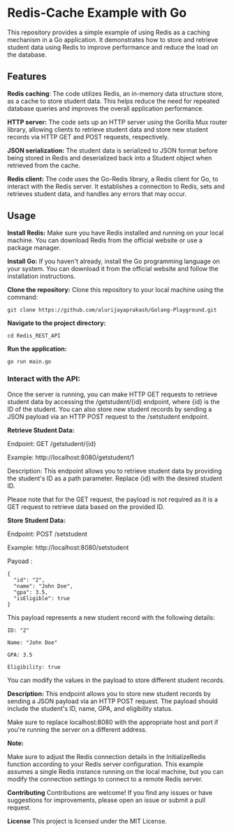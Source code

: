 # Redis-Cache Example with Go
This repository provides a simple example of using Redis as a caching mechanism in a Go application. It demonstrates how to store and retrieve student data using Redis to improve performance and reduce the load on the database.


## Features
**Redis caching**: The code utilizes Redis, an in-memory data structure store, as a cache to store student data. This helps reduce the need for repeated database queries and improves the overall application performance.

**HTTP server:** The code sets up an HTTP server using the Gorilla Mux router library, allowing clients to retrieve student data and store new student records via HTTP GET and POST requests, respectively.

**JSON serialization:** The student data is serialized to JSON format before being stored in Redis and deserialized back into a Student object when retrieved from the cache.

**Redis client:** The code uses the Go-Redis library, a Redis client for Go, to interact with the Redis server. It establishes a connection to Redis, sets and retrieves student data, and handles any errors that may occur.

## Usage
**Install Redis:** Make sure you have Redis installed and running on your local machine. You can download Redis from the official website or use a package manager.

**Install Go:** If you haven't already, install the Go programming language on your system. You can download it from the official website and follow the installation instructions.

**Clone the repository:** Clone this repository to your local machine using the command:
```
git clone https://github.com/alurijayaprakash/Golang-Playground.git
```
**Navigate to the project directory:**

```
cd Redis_REST_API
```
**Run the application:**
```
go run main.go
```

### Interact with the API: 
Once the server is running, you can make HTTP GET requests to retrieve student data by accessing the /getstudent/{id} endpoint, where {id} is the ID of the student. You can also store new student records by sending a JSON payload via an HTTP POST request to the /setstudent endpoint.

**Retrieve Student Data:**

Endpoint: GET /getstudent/{id}

Example: http://localhost:8080/getstudent/1

Description: This endpoint allows you to retrieve student data by providing the student's ID as a path parameter. Replace {id} with the desired student ID.

Please note that for the GET request, the payload is not required as it is a GET request to retrieve data based on the provided ID.

**Store Student Data:**

Endpoint: POST /setstudent

Example: http://localhost:8080/setstudent

Payoad :
```
{
  "id": "2",
  "name": "John Doe",
  "gpa": 3.5,
  "isEligible": true
}
```
This payload represents a new student record with the following details:

    ID: "2"

    Name: "John Doe"

    GPA: 3.5

    Eligibility: true

You can modify the values in the payload to store different student records.


**Description:** This endpoint allows you to store new student records by sending a JSON payload via an HTTP POST request. The payload should include the student's ID, name, GPA, and eligibility status.

Make sure to replace localhost:8080 with the appropriate host and port if you're running the server on a different address.

**Note:**

Make sure to adjust the Redis connection details in the InitializeRedis function according to your Redis server configuration.
This example assumes a single Redis instance running on the local machine, but you can modify the connection settings to connect to a remote Redis server.

**Contributing**
Contributions are welcome! If you find any issues or have suggestions for improvements, please open an issue or submit a pull request.

**License**
This project is licensed under the MIT License.
